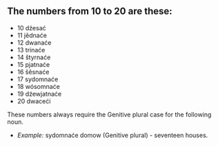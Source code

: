 ## The numbers from 10 to 20 are these:

*   10 dźesać
*   11 jědnaće
*   12 dwanaće
*   13 trinaće
*   14 štyrnaće
*   15 pjatnaće
*   16 šěsnaće
*   17 sydomnaće
*   18 wósomnaće
*   19 dźewjatnaće
*   20 dwaceći

These numbers always require the Genitive plural case for the following noun.

*   _Example:_ sydomnaće domow (Genitive plural) - seventeen houses.